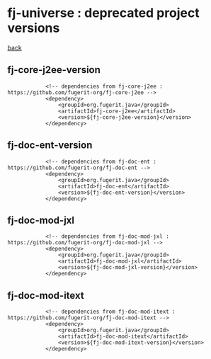 # fj-universe : deprecated project versions

[back](../../README.md)

## fj-core-j2ee-version

```
			<!-- dependencies from fj-core-j2ee : https://github.com/fugerit-org/fj-core-j2ee -->
			<dependency>
				<groupId>org.fugerit.java</groupId>
				<artifactId>fj-core-j2ee</artifactId>
				<version>${fj-core-j2ee-version}</version>
			</dependency>
```

## fj-doc-ent-version

```
			<!-- dependencies from fj-doc-ent : https://github.com/fugerit-org/fj-doc-ent -->
			<dependency>
				<groupId>org.fugerit.java</groupId>
				<artifactId>fj-doc-ent</artifactId>
				<version>${fj-doc-ent-version}</version>
			</dependency>
```

## fj-doc-mod-jxl

```
			<!-- dependencies from fj-doc-mod-jxl : https://github.com/fugerit-org/fj-doc-mod-jxl -->
			<dependency>
				<groupId>org.fugerit.java</groupId>
				<artifactId>fj-doc-mod-jxl</artifactId>
				<version>${fj-doc-mod-jxl-version}</version>
			</dependency>
```

## fj-doc-mod-itext

```
			<!-- dependencies from fj-doc-mod-itext : https://github.com/fugerit-org/fj-doc-mod-itext -->
			<dependency>
				<groupId>org.fugerit.java</groupId>
				<artifactId>fj-doc-mod-itext</artifactId>
				<version>${fj-doc-mod-itext-version}</version>
			</dependency>
```